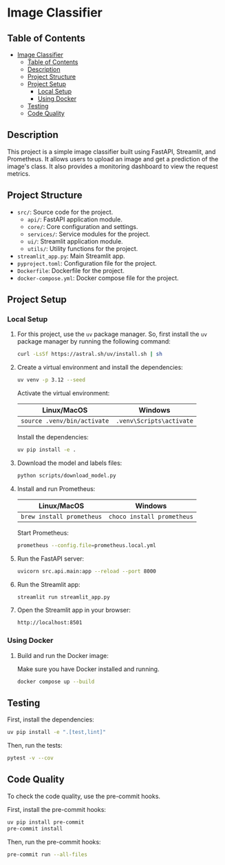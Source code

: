 # Image Classifier

## Table of Contents

- [Image Classifier](#image-classifier)
  - [Table of Contents](#table-of-contents)
  - [Description](#description)
  - [Project Structure](#project-structure)
  - [Project Setup](#project-setup)
    - [Local Setup](#local-setup)
    - [Using Docker](#using-docker)
  - [Testing](#testing)
  - [Code Quality](#code-quality)

## Description

This project is a simple image classifier built using FastAPI, Streamlit, and Prometheus. It allows users to upload an image and get a prediction of the image's class. It also provides a monitoring dashboard to view the request metrics.

## Project Structure

- `src/`: Source code for the project.
  - `api/`: FastAPI application module.
  - `core/`: Core configuration and settings.
  - `services/`: Service modules for the project.
  - `ui/`: Streamlit application module.
  - `utils/`: Utility functions for the project.
- `streamlit_app.py`: Main Streamlit app.
- `pyproject.toml`: Configuration file for the project.
- `Dockerfile`: Dockerfile for the project.
- `docker-compose.yml`: Docker compose file for the project.

## Project Setup

### Local Setup

1. For this project, use the `uv` package manager. So, first install the `uv` package manager by running the following command:

   ```bash
   curl -LsSf https://astral.sh/uv/install.sh | sh
   ```

2. Create a virtual environment and install the dependencies:

   ```bash
   uv venv -p 3.12 --seed
   ```

   Activate the virtual environment:

   | Linux/MacOS                   | Windows                   |
   |-------------------------------|---------------------------|
   | `source .venv/bin/activate`   | `.venv\Scripts\activate`  |

   Install the dependencies:

   ```bash
   uv pip install -e .
   ```

3. Download the model and labels files:

   ```bash
   python scripts/download_model.py
   ```

4. Install and run Prometheus:

   | Linux/MacOS                   | Windows                      |
   |-------------------------------|------------------------------|
   | `brew install prometheus`     | `choco install prometheus`   |

   Start Prometheus:

   ```bash
   prometheus --config.file=prometheus.local.yml
   ```

5. Run the FastAPI server:

   ```bash
   uvicorn src.api.main:app --reload --port 8000
   ```

6. Run the Streamlit app:

   ```bash
   streamlit run streamlit_app.py
   ```

7. Open the Streamlit app in your browser:

   ```bash
   http://localhost:8501
   ```

### Using Docker

1. Build and run the Docker image:

   Make sure you have Docker installed and running.

   ```bash
   docker compose up --build
   ```

## Testing

First, install the dependencies:

```bash
uv pip install -e ".[test,lint]"
```

Then, run the tests:

```bash
pytest -v --cov
```

## Code Quality

To check the code quality, use the pre-commit hooks.

First, install the pre-commit hooks:

```bash
uv pip install pre-commit
pre-commit install
```

Then, run the pre-commit hooks:

```bash
pre-commit run --all-files
```
